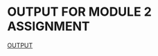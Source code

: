 # OUTPUT FOR MODULE 2 ASSIGNMENT

[OUTPUT](http://htmlpreview.github.io/?https://github.com/vignesh-in04/HTML_CSS_JS_coursera/blob/main/mod2_solutions/index.htmL)

